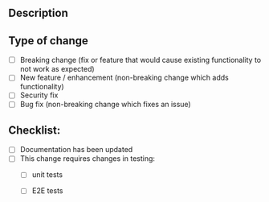 ## Description
<!-- Please include a summary of the change in your PR and what it's fixing.  -->

## Type of change
<!-- Please check the relevant option. -->

- [ ] Breaking change (fix or feature that would cause existing functionality to not work as expected)
- [ ] New feature / enhancement (non-breaking change which adds functionality)
- [ ] Security fix
- [ ] Bug fix (non-breaking change which fixes an issue)

## Checklist:
<!-- Please check applicable options. -->

- [ ] Documentation has been updated
- [ ] This change requires changes in testing:
  - [ ] unit tests
  - [ ] E2E tests
  